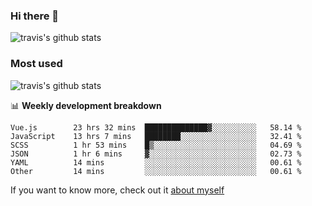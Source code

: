 ### Hi there 👋

<!--
**HondryTravis/HondryTravis** is a ✨ _special_ ✨ repository because its `README.md` (this file) appears on your GitHub profile.

Here are some ideas to get you started:

- 🔭 I’m currently working on ...
- 🌱 I’m currently learning ...
- 👯 I’m looking to collaborate on ...
- 🤔 I’m looking for help with ...
- 💬 Ask me about ...
- 📫 How to reach me: ...
- 😄 Pronouns: ...
- ⚡ Fun fact: ...
-->

![travis's github stats](https://github-readme-stats.vercel.app/api?username=HondryTravis&hide=stars)
### Most used
![travis's github stats](https://github-readme-stats.anuraghazra1.vercel.app/api/top-langs/?username=HondryTravis&layout=compact&hide_title=true)

📊 **Weekly development breakdown**

<!--START_SECTION:waka-->

```text
Vue.js        23 hrs 32 mins  ██████████████▓░░░░░░░░░░   58.14 %
JavaScript    13 hrs 7 mins   ████████░░░░░░░░░░░░░░░░░   32.41 %
SCSS          1 hr 53 mins    █▒░░░░░░░░░░░░░░░░░░░░░░░   04.69 %
JSON          1 hr 6 mins     ▓░░░░░░░░░░░░░░░░░░░░░░░░   02.73 %
YAML          14 mins         ░░░░░░░░░░░░░░░░░░░░░░░░░   00.61 %
Other         14 mins         ░░░░░░░░░░░░░░░░░░░░░░░░░   00.61 %
```

<!--END_SECTION:waka-->

If you want to know more, check out it [about myself](https://hondrytravis.github.io/)
